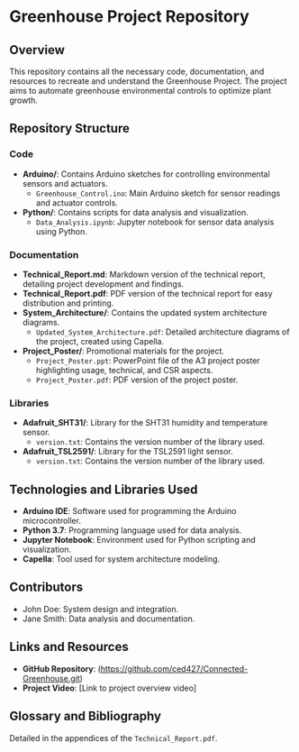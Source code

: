 # Greenhouse Project Repository

## Overview
This repository contains all the necessary code, documentation, and resources to recreate and understand the Greenhouse Project. The project aims to automate greenhouse environmental controls to optimize plant growth.

## Repository Structure

### Code
- **Arduino/**: Contains Arduino sketches for controlling environmental sensors and actuators.
  - `Greenhouse_Control.ino`: Main Arduino sketch for sensor readings and actuator controls.
- **Python/**: Contains scripts for data analysis and visualization.
  - `Data_Analysis.ipynb`: Jupyter notebook for sensor data analysis using Python.

### Documentation
- **Technical_Report.md**: Markdown version of the technical report, detailing project development and findings.
- **Technical_Report.pdf**: PDF version of the technical report for easy distribution and printing.
- **System_Architecture/**: Contains the updated system architecture diagrams.
  - `Updated_System_Architecture.pdf`: Detailed architecture diagrams of the project, created using Capella.
- **Project_Poster/**: Promotional materials for the project.
  - `Project_Poster.ppt`: PowerPoint file of the A3 project poster highlighting usage, technical, and CSR aspects.
  - `Project_Poster.pdf`: PDF version of the project poster.

### Libraries
- **Adafruit_SHT31/**: Library for the SHT31 humidity and temperature sensor.
  - `version.txt`: Contains the version number of the library used.
- **Adafruit_TSL2591/**: Library for the TSL2591 light sensor.
  - `version.txt`: Contains the version number of the library used.

## Technologies and Libraries Used
- **Arduino IDE**: Software used for programming the Arduino microcontroller.
- **Python 3.7**: Programming language used for data analysis.
- **Jupyter Notebook**: Environment used for Python scripting and visualization.
- **Capella**: Tool used for system architecture modeling.

## Contributors
- John Doe: System design and integration.
- Jane Smith: Data analysis and documentation.

## Links and Resources
- **GitHub Repository**: (https://github.com/ced427/Connected-Greenhouse.git)
- **Project Video**: [Link to project overview video]

## Glossary and Bibliography
Detailed in the appendices of the `Technical_Report.pdf`.
